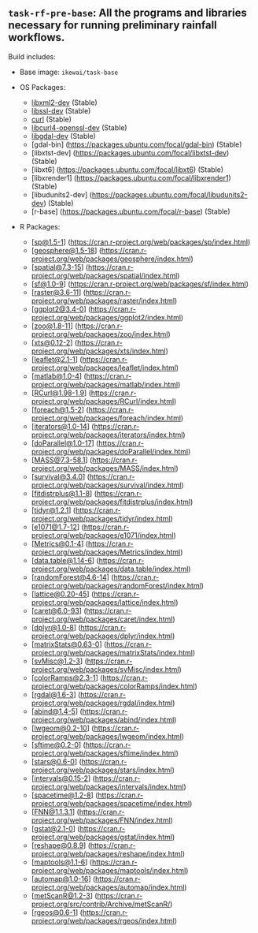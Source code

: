 ## `task-rf-pre-base`: All the programs and libraries necessary for running preliminary rainfall workflows.

Build includes:

* Base image: `ikewai/task-base`

* OS Packages:
    * [libxml2-dev](https://packages.ubuntu.com/focal/libxml2-dev) (Stable)
    * [libssl-dev](https://packages.ubuntu.com/focal/libssl-dev) (Stable)
    * [curl](https://packages.ubuntu.com/focal/curl)  (Stable)
    * [libcurl4-openssl-dev](https://packages.ubuntu.com/focal/libcurl4-openssl-dev)  (Stable)
    * [libgdal-dev](https://packages.ubuntu.com/focal/libgdal-dev) (Stable)
    * [gdal-bin] (https://packages.ubuntu.com/focal/gdal-bin) (Stable)
    * [libxtst-dev] (https://packages.ubuntu.com/focal/libxtst-dev) (Stable)
    * [libxt6] (https://packages.ubuntu.com/focal/libxt6) (Stable)
    * [libxrender1] (https://packages.ubuntu.com/focal/libxrender1) (Stable)
    * [libudunits2-dev] (https://packages.ubuntu.com/focal/libudunits2-dev) (Stable)
    * [r-base] (https://packages.ubuntu.com/focal/r-base) (Stable)

* R Packages:
    * [sp@1.5-1] (https://cran.r-project.org/web/packages/sp/index.html)
    * [geosphere@1.5-18] (https://cran.r-project.org/web/packages/geosphere/index.html)
    * [spatial@7.3-15] (https://cran.r-project.org/web/packages/spatial/index.html)
    * [sf@1.0-9] (https://cran.r-project.org/web/packages/sf/index.html)
    * [raster@3.6-11] (https://cran.r-project.org/web/packages/raster/index.html)
    * [ggplot2@3.4-0] (https://cran.r-project.org/web/packages/ggplot2/index.html)
    * [zoo@1.8-11] (https://cran.r-project.org/web/packages/zoo/index.html)
    * [xts@0.12-2] (https://cran.r-project.org/web/packages/xts/index.html)
    * [leaflet@2.1-1] (https://cran.r-project.org/web/packages/leaflet/index.html)
    * [matlab@1.0-4] (https://cran.r-project.org/web/packages/matlab/index.html)
    * [RCurl@1.98-1.9] (https://cran.r-project.org/web/packages/RCurl/index.html)
    * [foreach@1.5-2] (https://cran.r-project.org/web/packages/foreach/index.html)
    * [iterators@1.0-14] (https://cran.r-project.org/web/packages/iterators/index.html)
    * [doParallel@1.0-17] (https://cran.r-project.org/web/packages/doParallel/index.html)
    * [MASS@7.3-58.1] (https://cran.r-project.org/web/packages/MASS/index.html)
    * [survival@3.4.0] (https://cran.r-project.org/web/packages/survival/index.html)
    * [fitdistrplus@1.1-8] (https://cran.r-project.org/web/packages/fitdistrplus/index.html)
    * [tidyr@1.2.1] (https://cran.r-project.org/web/packages/tidyr/index.html)
    * [e1071@1.7-12] (https://cran.r-project.org/web/packages/e1071/index.html)
    * [Metrics@0.1-4] (https://cran.r-project.org/web/packages/Metrics/index.html)
    * [data.table@1.14-6] (https://cran.r-project.org/web/packages/data.table/index.html)
    * [randomForest@4.6-14] (https://cran.r-project.org/web/packages/randomForest/index.html)
    * [lattice@0.20-45] (https://cran.r-project.org/web/packages/lattice/index.html)
    * [caret@6.0-93] (https://cran.r-project.org/web/packages/caret/index.html)
    * [dplyr@1.0-8] (https://cran.r-project.org/web/packages/dplyr/index.html)
    * [matrixStats@0.63-0] (https://cran.r-project.org/web/packages/matrixStats/index.html)
    * [svMisc@1.2-3] (https://cran.r-project.org/web/packages/svMisc/index.html)
    * [colorRamps@2.3-1] (https://cran.r-project.org/web/packages/colorRamps/index.html)
    * [rgdal@1.6-3] (https://cran.r-project.org/web/packages/rgdal/index.html)
    * [abind@1.4-5] (https://cran.r-project.org/web/packages/abind/index.html)
    * [lwgeom@0.2-10] (https://cran.r-project.org/web/packages/lwgeom/index.html)
    * [sftime@0.2-0] (https://cran.r-project.org/web/packages/sftime/index.html)
    * [stars@0.6-0] (https://cran.r-project.org/web/packages/stars/index.html)
    * [intervals@0.15-2] (https://cran.r-project.org/web/packages/intervals/index.html)
    * [spacetime@1.2-8] (https://cran.r-project.org/web/packages/spacetime/index.html)
    * [FNN@1.1.3.1] (https://cran.r-project.org/web/packages/FNN/index.html)
    * [gstat@2.1-0] (https://cran.r-project.org/web/packages/gstat/index.html)
    * [reshape@0.8.9] (https://cran.r-project.org/web/packages/reshape/index.html)
    * [maptools@1.1-6] (https://cran.r-project.org/web/packages/maptools/index.html)
    * [automap@1.0-16] (https://cran.r-project.org/web/packages/automap/index.html)
    * [metScanR@1.2-3] (https://cran.r-project.org/src/contrib/Archive/metScanR/)
    * [rgeos@0.6-1] (https://cran.r-project.org/web/packages/rgeos/index.html)




